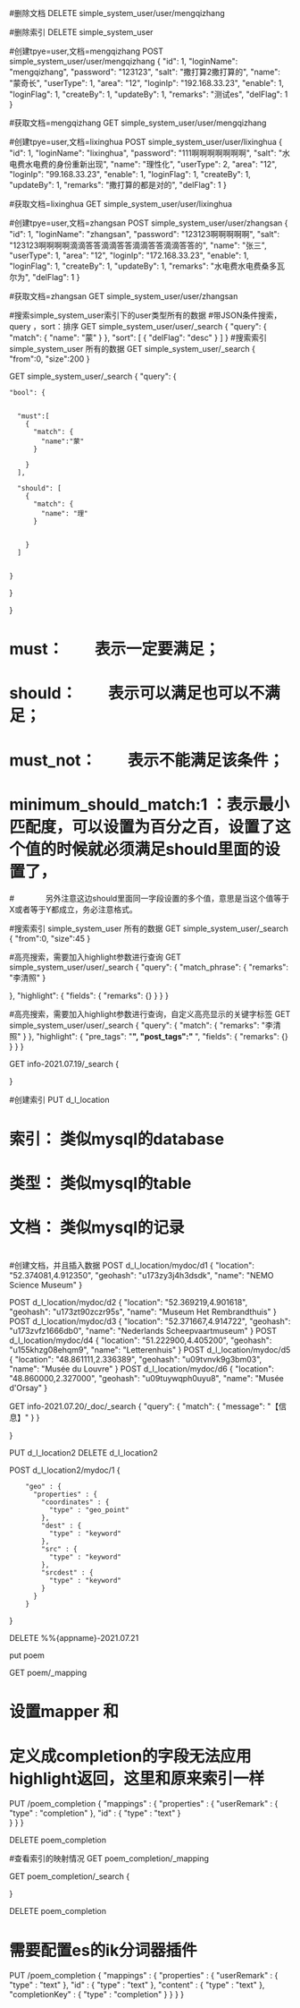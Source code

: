 #删除文档
DELETE simple_system_user/user/mengqizhang

#删除索引
DELETE simple_system_user


#创建tpye=user,文档=mengqizhang
POST simple_system_user/user/mengqizhang
{
"id": 1,
"loginName": "mengqizhang",
"password": "123123",
"salt": "撒打算2撒打算的",
"name": "蒙奇长",
"userType": 1,
"area": "12",
"loginIp": "192.168.33.23",
"enable": 1,
"loginFlag": 1,
"createBy": 1,
"updateBy": 1,
"remarks": "测试es",
"delFlag": 1
}

#获取文档=mengqizhang
GET simple_system_user/user/mengqizhang


#创建tpye=user,文档=lixinghua
POST simple_system_user/user/lixinghua
{
"id": 1,
"loginName": "lixinghua",
"password": "111啊啊啊啊啊啊啊",
"salt": "水电费水电费的身份重新出现",
"name": "理性化",
"userType": 2,
"area": "12",
"loginIp": "99.168.33.23",
"enable": 1,
"loginFlag": 1,
"createBy": 1,
"updateBy": 1,
"remarks": "撒打算的都是对的",
"delFlag": 1
}

#获取文档=lixinghua
GET simple_system_user/user/lixinghua


#创建tpye=user,文档=zhangsan
POST simple_system_user/user/zhangsan
{
"id": 1,
"loginName": "zhangsan",
"password": "123123啊啊啊啊啊",
"salt": "123123啊啊啊啊滴滴答答滴滴答答滴滴答答滴滴答答的",
"name": "张三",
"userType": 1,
"area": "12",
"loginIp": "172.168.33.23",
"enable": 1,
"loginFlag": 1,
"createBy": 1,
"updateBy": 1,
"remarks": "水电费水电费桑多瓦尔为",
"delFlag": 1
}

#获取文档=zhangsan
GET simple_system_user/user/zhangsan


#搜索simple_system_user索引下的user类型所有的数据
#带JSON条件搜索， query ，sort：排序
GET simple_system_user/user/_search
{
"query": {
"match": {
"name": "蒙"
}
},
"sort": [
{
"delFlag": "desc"
}
]
}
#搜索索引 simple_system_user 所有的数据
GET simple_system_user/_search
{
"from":0,
"size":200
}


GET simple_system_user/_search
{
"query": {

    "bool": {
      
      
      "must":[
        {
          "match": {
            "name":"蒙"
          }
          
        } 
      ],
      
      "should": [
        {
          "match": {
            "name": "理"
          }
          
          
        }
      ]
      
         
    } 
}


}

# must：　　表示一定要满足；
# should：　　表示可以满足也可以不满足；
# must_not：　　表示不能满足该条件；
# minimum_should_match:1 ：表示最小匹配度，可以设置为百分之百，设置了这个值的时候就必须满足should里面的设置了，
#　　　　另外注意这边should里面同一字段设置的多个值，意思是当这个值等于X或者等于Y都成立，务必注意格式。


#搜索索引 simple_system_user 所有的数据
GET simple_system_user/_search
{
"from":0,
"size":45
}




#高亮搜索，需要加入highlight参数进行查询
GET simple_system_user/user/_search
{
"query": {
"match_phrase": {
"remarks": "李清照"
}

},
"highlight": {
"fields": {
"remarks": {}
}
}
}

#高亮搜索，需要加入highlight参数进行查询，自定义高亮显示的关键字标签
GET simple_system_user/user/_search
{
"query": {
"match": {
"remarks": "李清照"
}
},
"highlight": {
"pre_tags": "<b color='read'>",
"post_tags":" </b>",
"fields": {
"remarks": {}
}
}
}

GET info-2021.07.19/_search
{

}


#创建索引
PUT d_l_location


# 索引： 类似mysql的database
# 类型： 类似mysql的table
# 文档： 类似mysql的记录
# 

#创建文档，并且插入数据
POST d_l_location/mydoc/d1
{
"location": "52.374081,4.912350",
"geohash": "u173zy3j4h3dsdk",
"name": "NEMO Science Museum"
}

POST d_l_location/mydoc/d2
{
"location": "52.369219,4.901618",
"geohash": "u173zt90zczr95s",
"name": "Museum Het Rembrandthuis"
}
POST d_l_location/mydoc/d3
{
"location": "52.371667,4.914722",
"geohash": "u173zvfz1666db0",
"name": "Nederlands Scheepvaartmuseum"
}
POST d_l_location/mydoc/d4
{
"location": "51.222900,4.405200",
"geohash": "u155khzg08ehqm9",
"name": "Letterenhuis"
}
POST d_l_location/mydoc/d5
{
"location": "48.861111,2.336389",
"geohash": "u09tvnvk9g3bm03",
"name": "Musée du Louvre"
}
POST d_l_location/mydoc/d6
{
"location": "48.860000,2.327000",
"geohash": "u09tuywqph0uyu8",
"name": "Musée d'Orsay"
}


GET info-2021.07.20/_doc/_search
{
"query": {
"match": {
"message": "【信息】"
}
}

}



PUT d_l_location2
DELETE d_l_location2

POST d_l_location2/mydoc/1
{

        "geo" : {
          "properties" : {
            "coordinates" : {
              "type" : "geo_point"
            },
            "dest" : {
              "type" : "keyword"
            },
            "src" : {
              "type" : "keyword"
            },
            "srcdest" : {
              "type" : "keyword"
            }
          }
        }



}

DELETE %%{appname}-2021.07.21

put poem

GET poem/_mapping


# 设置mapper 和
# 定义成completion的字段无法应用highlight返回，这里和原来索引一样
PUT /poem_completion
{
"mappings" : {
"properties" : {
"userRemark" : {
"type" :    "completion"
},
"id" : {
"type" :   "text"
}      
}
}
}

DELETE poem_completion

#查看索引的映射情况
GET poem_completion/_mapping

GET poem_completion/_search
{

}




DELETE poem_completion
# 需要配置es的ik分词器插件
PUT /poem_completion
{
"mappings" : {
"properties" : {
"userRemark" : {
"type" :    "text"
},
"id" : {
"type" :   "text"
},
"content" : {
"type" :   "text"
},
"completionKey" : {
"type" :   "completion"
}
}
}
}














